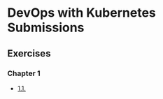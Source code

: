 # DevOps with Kubernetes Submissions

## Exercises

### Chapter 1

- [1.1.](https://github.com/quyenkhanhnghi/devops-with-kubernetes/releases/tag/1.1)
